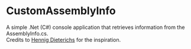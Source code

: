 # CustomAssemblyInfo
A simple .Net (C#) console application that retrieves information from the AssemblyInfo.cs. <br />
Credits to <a href="https://www.codeproject.com/Tips/353819/Get-all-Assembly-Information" target="_blank">Hennig Dieterichs</a> for the inspiration.
